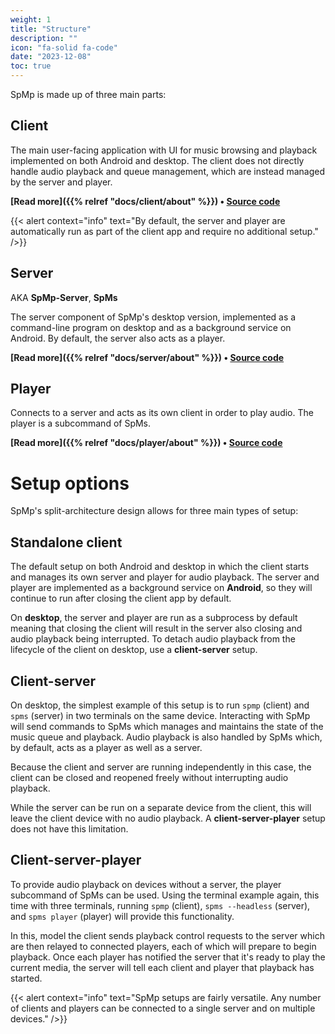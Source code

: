 ```yaml
---
weight: 1
title: "Structure"
description: ""
icon: "fa-solid fa-code"
date: "2023-12-08"
toc: true
---
```


SpMp is made up of three main parts:

## Client

The main user-facing application with UI for music browsing and playback implemented on both Android and desktop. The client does not directly handle audio playback and queue management, which are instead managed by the server and player.

**[Read more]({{% relref "docs/client/about" %}}) • [Source code](https://github.com/toasterofbread/spmp)**

{{< alert context="info" text="By default, the server and player are automatically run as part of the client app and require no additional setup." />}}

## Server
AKA **SpMp-Server**, **SpMs**

The server component of SpMp's desktop version, implemented as a command-line program on desktop and as a background service on Android. By default, the server also acts as a player.

**[Read more]({{% relref "docs/server/about" %}}) • [Source code](https://github.com/toasterofbread/spmp-server)**

## Player

Connects to a server and acts as its own client in order to play audio. The player is a subcommand of SpMs.

**[Read more]({{% relref "docs/player/about" %}}) • [Source code](https://github.com/toasterofbread/spmp-server/tree/main/src/nativeMain/kotlin/spms/player)**

######

# Setup options

SpMp's split-architecture design allows for three main types of setup:

## Standalone client

The default setup on both Android and desktop in which the client starts and manages its own server and player for audio playback. 
The server and player are implemented as a background service on **Android**, so they will continue to run after closing the client app by default. 

On **desktop**, the server and player are run as a subprocess by default meaning that closing the client will result in the server also closing and audio playback being interrupted. To detach audio playback from the lifecycle of the client on desktop, use a **client-server** setup.

## Client-server

On desktop, the simplest example of this setup is to run `spmp` (client) and `spms` (server) in two terminals on the same device. Interacting with SpMp will send commands to SpMs which manages and maintains the state of the music queue and playback. Audio playback is also handled by SpMs which, by default, acts as a player as well as a server. 

Because the client and server are running independently in this case, the client can be closed and reopened freely without interrupting audio playback.

While the server can be run on a separate device from the client, this will leave the client device with no audio playback. A **client-server-player** setup does not have this limitation.

## Client-server-player

To provide audio playback on devices without a server, the player subcommand of SpMs can be used. Using the terminal example again, this time with three terminals, running `spmp` (client), `spms --headless` (server), and `spms player` (player) will provide this functionality.

In this, model the client sends playback control requests to the server which are then relayed to connected players, each of which will prepare to begin playback. Once each player has notified the server that it's ready to play the current media, the server will tell each client and player that playback has started.

{{< alert context="info" text="SpMp setups are fairly versatile. Any number of clients and players can be connected to a single server and on multiple devices." />}}
